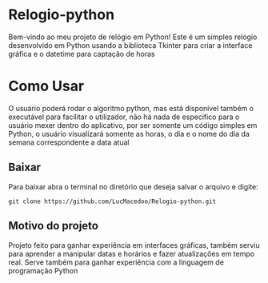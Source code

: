 # Relogio-python

Bem-vindo ao meu projeto de relógio em Python! Este é um simples relógio desenvolvido em Python usando a biblioteca Tkinter para criar a interface gráfica e o datetime para captação de horas

# Como Usar

O usuário poderá rodar o algoritmo python, mas está disponível também o executável para facilitar o utilizador, não há nada de especifico para o usuário mexer dentro do aplicativo, por ser somente um código simples em Python, o usuário visualizará somente as horas, o dia e o nome do dia da semana correspondente a data atual

## Baixar

Para baixar abra o terminal no diretório que deseja salvar o arquivo e digite:

```
git clone https://github.com/LucMacedoo/Relogio-python.git
```

## Motivo do projeto

Projeto feito para ganhar experiência em interfaces gráficas, também serviu para aprender a manipular datas e horários e fazer atualizações em tempo real. Serve também para ganhar experiência com a linguagem de programação Python

